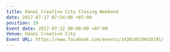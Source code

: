 ```yaml
---
title: Hanoi Creative City Closing Weekend
date: 2017-07-17 07:54:00 +07:00
position: 19
Event date: 2017-07-22 00:00:00 +07:00
Venue: Hanoi Creative City
Event URL: https://www.facebook.com/events/143014529610291/
---
```


